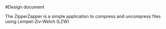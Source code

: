 #Design document

The ZipperZapper is a simple application to compress and uncompress files using Lempel-Ziv-Welch (LZW) 
